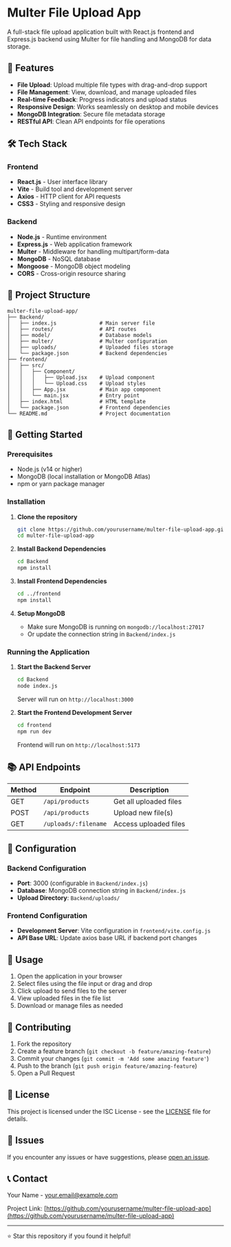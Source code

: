 # Multer File Upload App

A full-stack file upload application built with React.js frontend and Express.js backend using Multer for file handling and MongoDB for data storage.

## 🚀 Features

- **File Upload**: Upload multiple file types with drag-and-drop support
- **File Management**: View, download, and manage uploaded files
- **Real-time Feedback**: Progress indicators and upload status
- **Responsive Design**: Works seamlessly on desktop and mobile devices
- **MongoDB Integration**: Secure file metadata storage
- **RESTful API**: Clean API endpoints for file operations

## 🛠️ Tech Stack

### Frontend
- **React.js** - User interface library
- **Vite** - Build tool and development server
- **Axios** - HTTP client for API requests
- **CSS3** - Styling and responsive design

### Backend
- **Node.js** - Runtime environment
- **Express.js** - Web application framework
- **Multer** - Middleware for handling multipart/form-data
- **MongoDB** - NoSQL database
- **Mongoose** - MongoDB object modeling
- **CORS** - Cross-origin resource sharing

## 📁 Project Structure

```
multer-file-upload-app/
├── Backend/
│   ├── index.js              # Main server file
│   ├── routes/               # API routes
│   ├── model/                # Database models
│   ├── multer/               # Multer configuration
│   ├── uploads/              # Uploaded files storage
│   └── package.json          # Backend dependencies
├── frontend/
│   ├── src/
│   │   ├── Component/
│   │   │   ├── Upload.jsx    # Upload component
│   │   │   └── Upload.css    # Upload styles
│   │   ├── App.jsx           # Main app component
│   │   └── main.jsx          # Entry point
│   ├── index.html            # HTML template
│   └── package.json          # Frontend dependencies
└── README.md                 # Project documentation
```

## 🚦 Getting Started

### Prerequisites

- Node.js (v14 or higher)
- MongoDB (local installation or MongoDB Atlas)
- npm or yarn package manager

### Installation

1. **Clone the repository**
   ```bash
   git clone https://github.com/yourusername/multer-file-upload-app.git
   cd multer-file-upload-app
   ```

2. **Install Backend Dependencies**
   ```bash
   cd Backend
   npm install
   ```

3. **Install Frontend Dependencies**
   ```bash
   cd ../frontend
   npm install
   ```

4. **Setup MongoDB**
   - Make sure MongoDB is running on `mongodb://localhost:27017`
   - Or update the connection string in `Backend/index.js`

### Running the Application

1. **Start the Backend Server**
   ```bash
   cd Backend
   node index.js
   ```
   Server will run on `http://localhost:3000`

2. **Start the Frontend Development Server**
   ```bash
   cd frontend
   npm run dev
   ```
   Frontend will run on `http://localhost:5173`

## 📚 API Endpoints

| Method | Endpoint | Description |
|--------|----------|-------------|
| GET    | `/api/products` | Get all uploaded files |
| POST   | `/api/products` | Upload new file(s) |
| GET    | `/uploads/:filename` | Access uploaded files |

## 🔧 Configuration

### Backend Configuration
- **Port**: 3000 (configurable in `Backend/index.js`)
- **Database**: MongoDB connection string in `Backend/index.js`
- **Upload Directory**: `Backend/uploads/`

### Frontend Configuration
- **Development Server**: Vite configuration in `frontend/vite.config.js`
- **API Base URL**: Update axios base URL if backend port changes

## 📝 Usage

1. Open the application in your browser
2. Select files using the file input or drag and drop
3. Click upload to send files to the server
4. View uploaded files in the file list
5. Download or manage files as needed

## 🤝 Contributing

1. Fork the repository
2. Create a feature branch (`git checkout -b feature/amazing-feature`)
3. Commit your changes (`git commit -m 'Add some amazing feature'`)
4. Push to the branch (`git push origin feature/amazing-feature`)
5. Open a Pull Request

## 📄 License

This project is licensed under the ISC License - see the [LICENSE](LICENSE) file for details.

## 🐛 Issues

If you encounter any issues or have suggestions, please [open an issue](https://github.com/yourusername/multer-file-upload-app/issues).

## 📞 Contact

Your Name - your.email@example.com

Project Link: [https://github.com/yourusername/multer-file-upload-app](https://github.com/yourusername/multer-file-upload-app)

---

⭐ Star this repository if you found it helpful!
